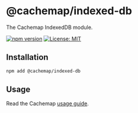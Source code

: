# @cachemap/indexed-db

The Cachemap IndexedDB module.

[![npm version](https://badge.fury.io/js/%40cachemap%2Findexed-db.svg)](https://badge.fury.io/js/%40cachemap%2Findexed-db)
[![License: MIT](https://img.shields.io/badge/License-MIT-yellow.svg)](LICENSE)

## Installation

```bash
npm add @cachemap/indexed-db
```

## Usage

Read the Cachemap [usage guide](../../README.md#usage).
